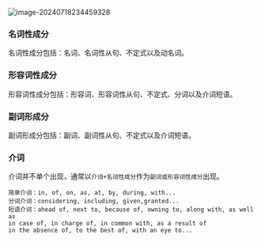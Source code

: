 ![image-20240718234459328](E:\图片\typora\英语学习\image-20240718234459328.png)

### 名词性成分

名词性成分包括：名词、名词性从句、不定式以及动名词。

### 形容词性成分

形容词性成分包括：形容词、形容词性从句、不定式、分词以及介词短语。

### 副词形成分

副词形成分包括：副词、副词性从句、不定式以及介词短语。

### 介词

介词并不单个出现，通常以`介词+名词性成分`作为`副词或形容词性成分`出现。

```
简单介词：in, of, on, as, at, by, during, with...
分词介词：considering, including, given,granted...
短语介词：ahead of, next to, because of, owning to, along with, as well as
in case of, in charge of, in common with, as a result of
in the absence of, to the best of, with an eye to...
```

